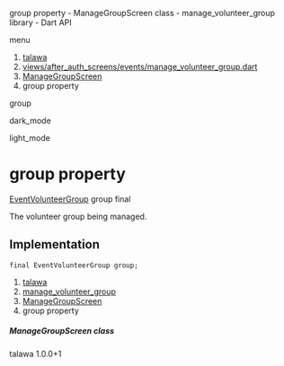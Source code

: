 




group property - ManageGroupScreen class - manage\_volunteer\_group library - Dart API







menu

1. [talawa](../../index.html)
2. [views/after\_auth\_screens/events/manage\_volunteer\_group.dart](../../views_after_auth_screens_events_manage_volunteer_group/views_after_auth_screens_events_manage_volunteer_group-library.html)
3. [ManageGroupScreen](../../views_after_auth_screens_events_manage_volunteer_group/ManageGroupScreen-class.html)
4. group property

group


dark\_mode

light\_mode




# group property


[EventVolunteerGroup](../../models_events_event_volunteer_group/EventVolunteerGroup-class.html)
group
final

The volunteer group being managed.


## Implementation

```
final EventVolunteerGroup group;
```

 


1. [talawa](../../index.html)
2. [manage\_volunteer\_group](../../views_after_auth_screens_events_manage_volunteer_group/views_after_auth_screens_events_manage_volunteer_group-library.html)
3. [ManageGroupScreen](../../views_after_auth_screens_events_manage_volunteer_group/ManageGroupScreen-class.html)
4. group property

##### ManageGroupScreen class





talawa
1.0.0+1







